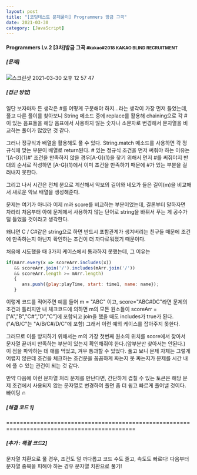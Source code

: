```yaml
---
layout: post
title: "[코딩테스트 문제풀이] Programmers 방금 그곡"
date: 2021-03-30
category: [JavaScript]
---
```


<h4>Programmers Lv.2 [3차]방금 그곡 <small>#kakao#2018 KAKAO BLIND RECRUITMENT</small></h4>

<h5>[문제]</h5>

![스크린샷 2021-03-30 오후 12 57 47](https://user-images.githubusercontent.com/49034615/112931692-93a24680-9157-11eb-902d-192f2d617624.png)


<h5>[접근 방법]</h5>
일단 보자마자 든 생각은 #를 어떻게 구분해야 하지...라는 생각이 가장 먼저 들었는데, 풀고 다른 풀이를 찾아보니 String 메소드 중에 replace를 활용해 chaining으로 각 #이 있는 음표들을
해당 음표에서 사용하지 않는 숫자나 소문자로 변경해서 문자열을 비교하는 풀이가 많았던 것 같다.

그러나 정규식과 배열을 활용해도 풀 수 있다. String.match 메소드를 사용하면 각 정규식에 맞는 부분이 배열로 return된다. # 있는 정규식 조건을 먼저 써줘야 하는 이유는 '[A-G]{1}#' 조건을 만족하지 않을 경우[A-G]{1}을 
찾기 위해서 먼저 #를 써줘야지 반대의 순서로 작성하면 [A-G]{1}에서 이미 조건을 만족하기 때문에 #가 있는 부분을 걸러내지 못한다.

그리고 나서 시간은 전체 분으로 계산해서 악보의 길이와 네오가 들은 길이(m)을 비교해서 새로운 악보 배열을 생성해준다.

문제는 여기가 아니라 이제 m과 score를 비교하는 부분이었는데, 결론부터 말하자면 차라리 처음부터 아예 문제에서 사용하지 않는 단어로 string을 바꿔서 푸는 게 공수가 덜 들었을 것이라고 생각한다.

왜냐면 C / C#같은 string으로 하면 반드시 포함관계가 생겨버리는 친구들 때문에 조건에 만족하는지 아닌지 확인하는 조건이 더 까다로워졌기 때문이다.

처음에 시도했을 때 3가지 케이스에서 통과하지 못했는데, 그 이유는

```javascript
if(mArr.every(x => scoreArr.includes(x)) 
   && scoreArr.join('/').includes(mArr.join('/')) 
   && scoreArr.length >= mArr.length)
   {
      ans.push({play:playTime, start: time1, name: name});
   }
```
이렇게 코드를 적어주면 예를 들어 m = "ABC" 이고, score="ABC#DC"라면 문제의 조건과 틀리지만 내 체크코드에 의하면 m의 모든 원소들이 scoreArr = ["A","B","C#","D","C"]에 포함되고 join을 했을 때도
includes가 true가 된다.("A/B/C"는 "A/B/C#/D/C"에 포함) 그래서 이런 예외 케이스를 잡아주지 못한다.

그러므로 이를 방지하기 위해서는 m의 가장 첫번째 원소의 위치를 score에서 찾아서 문자열 끝까지 만족하는 부분이 있는지 확인해줘야 한다.(앞부분만 찾아서는 안된다.)
이 점을 파악하는 데 애를 먹었고, 겨우 통과할 수 있었다. 풀고 보니 문제 자체는 그렇게 어렵지 않은데 조건을 체크하는 조건문을 꼼꼼하게 짜는지 못 짜는지가 문제를 시간 내에 풀 수 있는 관건이 되는 것 같다.

만약 다음에 이런 문자열 처리 문제를 만난다면, 간단하게 겹칠 수 있는 토큰은 해당 문제 조건에서 사용되지 않는 문자열로 변경하여 풀면 좀 더 쉽고 빠르게 풀어낼 것이다. 빠이팅 🔥

<h5>[해결 코드 1]</h5>
<script src="https://gist.github.com/SUPINKIM/3ee0580efcc5c00e155c4a6877294c4b.js"></script>

============================================================================================
<h5>[추가 : 해결 코드2]</h5>

문자열 치환으로 풀 경우, 조건도 덜 까다롭고 코드 수도 줄고, 속도도 빠르다! 다음부터 문자열 중복을 피해야 하는 경우 문자열 치환으로 풀기!

<script src="https://gist.github.com/SUPINKIM/20563b1ef30233d05b30c0151f7c6ee9.js"></script>
